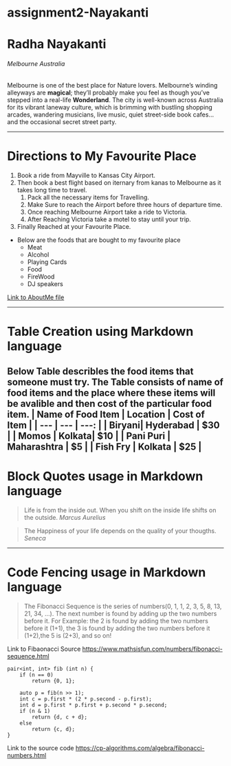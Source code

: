 # assignment2-Nayakanti
# Radha Nayakanti
###### Melbourne Australia

 Melbourne is one of the best place for Nature lovers. Melbourne’s winding alleyways are **magical**; they’ll probably make you feel as though you’ve stepped into a real-life __Wonderland__. The city is well-known across Australia for its vibrant laneway culture, which is brimming with bustling shopping arcades, wandering musicians, live music, quiet street-side book cafes… and the occasional secret street party.

***
# Directions to My Favourite Place
1. Book a ride  from Mayville to Kansas City Airport.
2. Then book a best flight based on iternary from kanas to Melbourne as it takes long time to travel.
   1. Pack all the necessary items for Travelling.
   2. Make Sure to reach the Airport before three hours of departure time.
   3. Once reaching Melbourne Airport take a ride to Victoria.
   4. After Reaching Victoria take a motel to stay until your trip.
3. Finally Reached at your Favourite Place.
* Below are the foods that are bought to my favourite place
   * Meat
   * Alcohol
   * Playing Cards
   * Food
   * FireWood
   * DJ speakers



[Link to AboutMe file](https://github.com/S545020/assignment2-Nayakanti/blob/main/AboutMe.md)

---
# Table Creation using Markdown language
Below Table describles the food items that someone must try. The Table consists of name of food items and the place where these items will be avalible and then cost of the particular food item.
| Name of Food Item | Location | Cost of Item |
| --- | --- | ---: |
| Biryani| Hyderabad | $30 |
| Momos | Kolkata| $10 |
| Pani Puri | Maharashtra | $5 |
| Fish Fry | Kolkata | $25 |
---
# Block Quotes usage in Markdown language
> Life is from the inside out. When you shift on the inside life shifts on the outside. *Marcus Aurelius*

> The Happiness of your life depends on the quality of your thougths. *Seneca*
---
# Code Fencing usage in Markdown language
> The Fibonacci Sequence is the series of numbers(0, 1, 1, 2, 3, 5, 8, 13, 21, 34, ...). The next number is found by adding up the two numbers before it. For Example: the 2 is found by adding the two numbers before it (1+1), the 3 is found by adding the two numbers before it (1+2),the 5 is (2+3), and so on!

Link to Fibaonacci Source  <https://www.mathsisfun.com/numbers/fibonacci-sequence.html>
```
pair<int, int> fib (int n) {
    if (n == 0)
        return {0, 1};

    auto p = fib(n >> 1);
    int c = p.first * (2 * p.second - p.first);
    int d = p.first * p.first + p.second * p.second;
    if (n & 1)
        return {d, c + d};
    else
        return {c, d};
} 
```
Link to the source code <https://cp-algorithms.com/algebra/fibonacci-numbers.html>